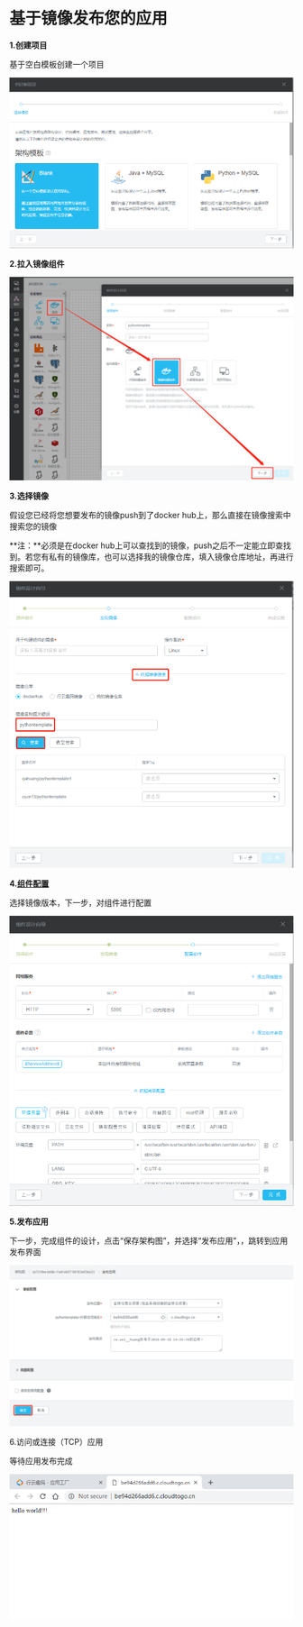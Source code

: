 # 基于镜像发布您的应用

**1.创建项目**

基于空白模板创建一个项目

![](/assets/import90.png)

**2.拉入镜像组件**

![](/assets/import91.png)

**3.选择镜像**

假设您已经将您想要发布的镜像push到了docker hub上，那么直接在镜像搜索中搜索您的镜像

**注：**必须是在docker hub上可以查找到的镜像，push之后不一定能立即查找到。若您有私有的镜像库，也可以选择我的镜像仓库，填入镜像仓库地址，再进行搜索即可。

![](/assets/import92.png)

**4.**[**组件配置**](/she-ji/3113zu-jian-pei-zhi.md)

选择镜像版本，下一步，对组件进行配置

![](/assets/import93.png)

**5.发布应用**

下一步，完成组件的设计，点击“保存架构图”，并选择“发布应用”，，跳转到应用发布界面

![](/assets/import94.png)

6.访问或连接（TCP）应用

等待应用发布完成

![](/assets/import95.png)

